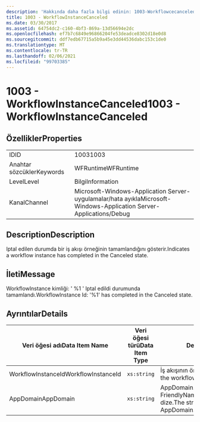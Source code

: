 ```yaml
---
description: 'Hakkında daha fazla bilgi edinin: 1003-Workflowcecanceled'
title: 1003 - WorkflowInstanceCanceled
ms.date: 03/30/2017
ms.assetid: 64754dc2-c160-4bf3-869a-13d56694e2dc
ms.openlocfilehash: ef7b7c6849e96866204fe53deadce8302d18e0d8
ms.sourcegitcommit: ddf7edb67715a5b9a45e3dd44536dabc153c1de0
ms.translationtype: MT
ms.contentlocale: tr-TR
ms.lasthandoff: 02/06/2021
ms.locfileid: "99703385"
---
```

# <a name="1003---workflowinstancecanceled"></a><span data-ttu-id="c0f42-103">1003 - WorkflowInstanceCanceled</span><span class="sxs-lookup"><span data-stu-id="c0f42-103">1003 - WorkflowInstanceCanceled</span></span>

## <a name="properties"></a><span data-ttu-id="c0f42-104">Özellikler</span><span class="sxs-lookup"><span data-stu-id="c0f42-104">Properties</span></span>  
  
|||  
|-|-|  
|<span data-ttu-id="c0f42-105">ID</span><span class="sxs-lookup"><span data-stu-id="c0f42-105">ID</span></span>|<span data-ttu-id="c0f42-106">1003</span><span class="sxs-lookup"><span data-stu-id="c0f42-106">1003</span></span>|  
|<span data-ttu-id="c0f42-107">Anahtar sözcükler</span><span class="sxs-lookup"><span data-stu-id="c0f42-107">Keywords</span></span>|<span data-ttu-id="c0f42-108">WFRuntime</span><span class="sxs-lookup"><span data-stu-id="c0f42-108">WFRuntime</span></span>|  
|<span data-ttu-id="c0f42-109">Level</span><span class="sxs-lookup"><span data-stu-id="c0f42-109">Level</span></span>|<span data-ttu-id="c0f42-110">Bilgi</span><span class="sxs-lookup"><span data-stu-id="c0f42-110">Information</span></span>|  
|<span data-ttu-id="c0f42-111">Kanal</span><span class="sxs-lookup"><span data-stu-id="c0f42-111">Channel</span></span>|<span data-ttu-id="c0f42-112">Microsoft-Windows-Application Server-uygulamalar/hata ayıkla</span><span class="sxs-lookup"><span data-stu-id="c0f42-112">Microsoft-Windows-Application Server-Applications/Debug</span></span>|  
  
## <a name="description"></a><span data-ttu-id="c0f42-113">Description</span><span class="sxs-lookup"><span data-stu-id="c0f42-113">Description</span></span>  

 <span data-ttu-id="c0f42-114">Iptal edilen durumda bir iş akışı örneğinin tamamlandığını gösterir.</span><span class="sxs-lookup"><span data-stu-id="c0f42-114">Indicates a workflow instance has completed in the Canceled state.</span></span>  
  
## <a name="message"></a><span data-ttu-id="c0f42-115">İleti</span><span class="sxs-lookup"><span data-stu-id="c0f42-115">Message</span></span>  

 <span data-ttu-id="c0f42-116">WorkflowInstance kimliği: ' %1 ' Iptal edildi durumunda tamamlandı.</span><span class="sxs-lookup"><span data-stu-id="c0f42-116">WorkflowInstance Id: '%1' has completed in the Canceled state.</span></span>  
  
## <a name="details"></a><span data-ttu-id="c0f42-117">Ayrıntılar</span><span class="sxs-lookup"><span data-stu-id="c0f42-117">Details</span></span>  
  
|<span data-ttu-id="c0f42-118">Veri öğesi adı</span><span class="sxs-lookup"><span data-stu-id="c0f42-118">Data Item Name</span></span>|<span data-ttu-id="c0f42-119">Veri öğesi türü</span><span class="sxs-lookup"><span data-stu-id="c0f42-119">Data Item Type</span></span>|<span data-ttu-id="c0f42-120">Description</span><span class="sxs-lookup"><span data-stu-id="c0f42-120">Description</span></span>|  
|--------------------|--------------------|-----------------|  
|<span data-ttu-id="c0f42-121">WorkflowInstanceId</span><span class="sxs-lookup"><span data-stu-id="c0f42-121">WorkflowInstanceId</span></span>|`xs:string`|<span data-ttu-id="c0f42-122">İş akışının örnek kimliği</span><span class="sxs-lookup"><span data-stu-id="c0f42-122">The instance id for the workflow</span></span>|  
|<span data-ttu-id="c0f42-123">AppDomain</span><span class="sxs-lookup"><span data-stu-id="c0f42-123">AppDomain</span></span>|`xs:string`|<span data-ttu-id="c0f42-124">AppDomain. CurrentDomain. FriendlyName tarafından döndürülen dize.</span><span class="sxs-lookup"><span data-stu-id="c0f42-124">The string returned by AppDomain.CurrentDomain.FriendlyName.</span></span>|
